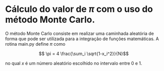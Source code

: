 # Cálculo do valor de $\pi$ com o uso do método Monte Carlo.


O método Monte Carlo consiste em realizar uma caminhada aleatória de forma que pode ser utilizada para a integração de funções matemáticas. A rotina main.py define $\pi$ como

$$ \pi = 4  \frac{\sum_i \sqrt{1-x_i^2}}{N}$$

no qual $x$ é um número aleatório escolhido no intervalo entre $0$ e $1$.
